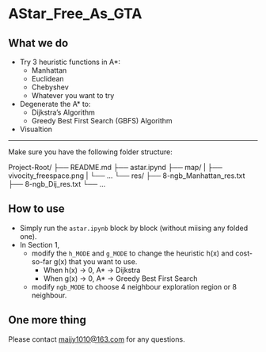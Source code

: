 # AStar_Free_As_GTA


## What we do


- Try 3 heuristic functions in A*: 
    - Manhattan
    - Euclidean
    - Chebyshev
    - Whatever you want to try
- Degenerate the A* to:
    - Dijkstra’s Algorithm
    - Greedy Best First Search (GBFS) Algorithm
- Visualtion


---

Make sure you have the following folder structure:

Project-Root/ 
├── README.md
├── astar.ipynd
├── map/ 
|   ├── vivocity_freespace.png 
|   └── ...
└── res/ 
    ├── 8-ngb_Manhattan_res.txt
    ├── 8-ngb_Dij_res.txt
    └── ...


## How to use

- Simply run the `astar.ipynb` block by block (without miising any folded one).
- In Section 1, 
    - modify the `h_MODE` and `g_MODE` to change the heuristic h(x) and cost-so-far g(x) that you want to use.
        - When h(x) -> 0, A* -> Dijkstra
        - When g(x) -> 0, A* -> Greedy Best First Search
    - modify `ngb_MODE` to choose 4 neighbour exploration region or 8 neighbour.



## One more thing

Please contact maijy1010@163.com for any questions.
